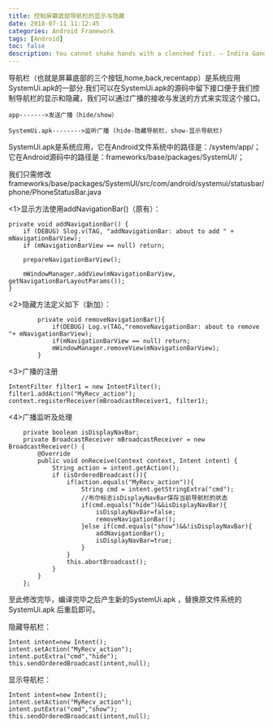```yaml
---
title: 控制屏幕底部导航栏的显示与隐藏
date: 2018-07-11 11:12:45
categories: Android Framework
tags: [Android]
toc: false
description: You cannot shake hands with a clenched fist. — Indira Gandhi 
---
```

导航栏（也就是屏幕底部的三个按钮,home,back,recentapp）是系统应用SystemUi.apk的一部分.我们可以在SystemUi.apk的源码中留下接口便于我们控制导航栏的显示和隐藏，我们可以通过广播的接收与发送的方式来实现这个接口。

    app------->发送广播（hide/show）
    
    SystemUi.apk-------->监听广播 (hide-隐藏导航栏，show-显示导航栏)

SystemUi.apk是系统应用，它在Android文件系统中的路径是：/system/app/；它在Android源码中的路径是：frameworks/base/packages/SystemUI/；

我们只需修改frameworks/base/packages/SystemUI/src/com/android/systemui/statusbar/phone/PhoneStatusBar.java

<1>显示方法使用addNavigationBar()（原有）：
```
private void addNavigationBar() {  
    if (DEBUG) Slog.v(TAG, "addNavigationBar: about to add " + mNavigationBarView);  
    if (mNavigationBarView == null) return;  
  
    prepareNavigationBarView();  
  
    mWindowManager.addView(mNavigationBarView, getNavigationBarLayoutParams());  
}  
```
<2>隐藏方法定义如下（新加）：
```
        private void removeNavigationBar(){
            if(DEBUG) Log.v(TAG,"removeNavigationBar: about to remove "+ mNavigationBarView);
            if(mNavigationBarView == null) return;
            mWindowManager.removeView(mNavigationBarView);
        }
```
<3>广播的注册
```
IntentFilter filter1 = new IntentFilter();  
filter1.addAction("MyRecv_action");  
context.registerReceiver(mBroadcastReceiver1, filter1);  
```
<4>广播监听及处理
```
    private boolean isDisplayNavBar;
    private BroadcastReceiver mBroadcastReceiver = new BroadcastReceiver() {
        @Override
        public void onReceive(Context context, Intent intent) {
            String action = intent.getAction();
            if (isOrderedBroadcast()){
                if(action.equals("MyRecv_action")){
                    String cmd = intent.getStringExtra("cmd");
                    //布尔标志isDisplayNavBar保存当前导航栏的状态
                    if(cmd.equals("hide")&&isDisplayNavBar){
                        isDisplayNavBar=false;
                        removeNavigationBar();
                    }else if(cmd.equals("show")&&!isDisplayNavBar){
                        addNavigationBar();
                        isDisplayNavBar=true;
                    }
                }
                this.abortBroadcast();
            }
        }
    };
```
至此修改完毕，编译完毕之后产生新的SystemUi.apk ，替换原文件系统的SystemUi.apk 后重启即可。

隐藏导航栏：
```
Intent intent=new Intent();  
intent.setAction("MyRecv_action");  
intent.putExtra("cmd","hide");  
this.sendOrderedBroadcast(intent,null);  
```
显示导航栏：
```
Intent intent=new Intent();  
intent.setAction("MyRecv_action");  
intent.putExtra("cmd","show");  
this.sendOrderedBroadcast(intent,null);  
```